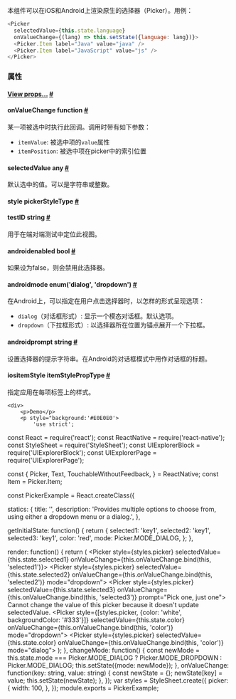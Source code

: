 本组件可以在iOS和Android上渲染原生的选择器（Picker）。用例：
```js
<Picker
  selectedValue={this.state.language}
  onValueChange={(lang) => this.setState({language: lang})}>
  <Picker.Item label="Java" value="java" />
  <Picker.Item label="JavaScript" value="js" />
</Picker>
```

### 属性

<div class="props">
    <div class="prop"><h4 class="propTitle"><a class="anchor" name="view"></a><a href="view.html#props">View
        props...</a> <a class="hash-link" href="#view">#</a></h4></div>
    <div class="prop"><h4 class="propTitle"><a class="anchor" name="onvaluechange"></a>onValueChange <span
            class="propType">function</span> <a class="hash-link" href="#onvaluechange">#</a></h4>
        <div><p>某一项被选中时执行此回调。调用时带有如下参数：
        <ul>
            <li><code>itemValue</code>: 被选中项的<code>value</code>属性</li>
            <li><code>itemPosition</code>: 被选中项在picker中的索引位置</li>
	   	</ul>
        </p></div>
    </div>
    <div class="prop"><h4 class="propTitle"><a class="anchor" name="selectedvalue"></a>selectedValue <span
            class="propType">any</span> <a class="hash-link" href="#selectedvalue">#</a></h4>
        <div><p>默认选中的值。可以是字符串或整数。</p></div>
    </div>
    <div class="prop"><h4 class="propTitle"><a class="anchor" name="style"></a>style <span class="propType">pickerStyleType</span>
        <a class="hash-link" href="#style">#</a></h4></div>
    <div class="prop"><h4 class="propTitle"><a class="anchor" name="testid"></a>testID <span
            class="propType">string</span> <a class="hash-link" href="#testid">#</a></h4>
        <div><p>用于在端对端测试中定位此视图。</p></div>
    </div>
    <div class="prop"><h4 class="propTitle"><a class="anchor" name="enabled"></a><span class="platform">android</span>enabled
        <span class="propType">bool</span> <a class="hash-link" href="#enabled">#</a></h4>
        <div><p>如果设为false，则会禁用此选择器。</p></div>
    </div>
    <div class="prop"><h4 class="propTitle"><a class="anchor" name="mode"></a><span class="platform">android</span>mode
        <span class="propType">enum('dialog', 'dropdown')</span> <a class="hash-link" href="#mode">#</a></h4>
        <div><p>在Android上，可以指定在用户点击选择器时，以怎样的形式呈现选项：</p>
            <ul>
                <li><code>dialog</code>（对话框形式）: 显示一个模态对话框。默认选项。</li>
                <li><code>dropdown</code>（下拉框形式）: 以选择器所在位置为锚点展开一个下拉框。</li>
            </ul>
        </div>
    </div>
    <div class="prop"><h4 class="propTitle"><a class="anchor" name="prompt"></a><span class="platform">android</span>prompt
        <span class="propType">string</span> <a class="hash-link" href="#prompt">#</a></h4>
        <div><p>设置选择器的提示字符串。在Android的对话框模式中用作对话框的标题。</p></div>
    </div>
    <div class="prop"><h4 class="propTitle"><a class="anchor" name="itemstyle"></a><span class="platform">ios</span>itemStyle
        <span class="propType">itemStylePropType</span> <a class="hash-link" href="#itemstyle">#</a></h4>
        <div><p>指定应用在每项标签上的样式。</p></div>
    </div>
    
    
    <div>
    	<p>Demo</p>
    	<p style="background:'#E0E0E0'>
    		'use strict';

const React = require('react');
const ReactNative = require('react-native');
const StyleSheet = require('StyleSheet');
const UIExplorerBlock = require('UIExplorerBlock');
const UIExplorerPage = require('UIExplorerPage');

const {
  Picker,
  Text,
  TouchableWithoutFeedback,
} = ReactNative;
const Item = Picker.Item;

const PickerExample = React.createClass({

  statics: {
    title: '<Picker>',
    description: 'Provides multiple options to choose from, using either a dropdown menu or a dialog.',
  },

  getInitialState: function() {
    return {
      selected1: 'key1',
      selected2: 'key1',
      selected3: 'key1',
      color: 'red',
      mode: Picker.MODE_DIALOG,
    };
  },

  render: function() {
    return (
      <UIExplorerPage title="<Picker>">
        <UIExplorerBlock title="Basic Picker">
          <Picker
            style={styles.picker}
            selectedValue={this.state.selected1}
            onValueChange={this.onValueChange.bind(this, 'selected1')}>
            <Item label="hello" value="key0" />
            <Item label="world" value="key1" />
          </Picker>
        </UIExplorerBlock>
        <UIExplorerBlock title="Disabled picker">
          <Picker style={styles.picker} enabled={false} selectedValue={this.state.selected1}>
            <Item label="hello" value="key0" />
            <Item label="world" value="key1" />
          </Picker>
        </UIExplorerBlock>
        <UIExplorerBlock title="Dropdown Picker">
          <Picker
            style={styles.picker}
            selectedValue={this.state.selected2}
            onValueChange={this.onValueChange.bind(this, 'selected2')}
            mode="dropdown">
            <Item label="hello" value="key0" />
            <Item label="world" value="key1" />
          </Picker>
        </UIExplorerBlock>
        <UIExplorerBlock title="Picker with prompt message">
          <Picker
            style={styles.picker}
            selectedValue={this.state.selected3}
            onValueChange={this.onValueChange.bind(this, 'selected3')}
            prompt="Pick one, just one">
            <Item label="hello" value="key0" />
            <Item label="world" value="key1" />
          </Picker>
        </UIExplorerBlock>
        <UIExplorerBlock title="Picker with no listener">
          <Picker style={styles.picker}>
            <Item label="hello" value="key0" />
            <Item label="world" value="key1" />
          </Picker>
          <Text>
            Cannot change the value of this picker because it doesn't update selectedValue.
          </Text>
        </UIExplorerBlock>
        <UIExplorerBlock title="Colorful pickers">
          <Picker
            style={[styles.picker, {color: 'white', backgroundColor: '#333'}]}
            selectedValue={this.state.color}
            onValueChange={this.onValueChange.bind(this, 'color')}
            mode="dropdown">
            <Item label="red" color="red" value="red" />
            <Item label="green" color="green" value="green" />
            <Item label="blue" color="blue" value="blue" />
          </Picker>
          <Picker
            style={styles.picker}
            selectedValue={this.state.color}
            onValueChange={this.onValueChange.bind(this, 'color')}
            mode="dialog">
            <Item label="red" color="red" value="red" />
            <Item label="green" color="green" value="green" />
            <Item label="blue" color="blue" value="blue" />
          </Picker>
        </UIExplorerBlock>
      </UIExplorerPage>
    );
  },
  changeMode: function() {
    const newMode = this.state.mode === Picker.MODE_DIALOG
        ? Picker.MODE_DROPDOWN
        : Picker.MODE_DIALOG;
    this.setState({mode: newMode});
  },
  onValueChange: function(key: string, value: string) {
    const newState = {};
    newState[key] = value;
    this.setState(newState);
  },
});
var styles = StyleSheet.create({
  picker: {
    width: 100,
  },
});
module.exports = PickerExample;
    	</p>
    </div>
    
</div>
